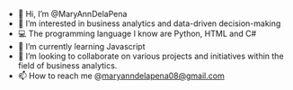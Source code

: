 - 👋 Hi, I’m @MaryAnnDelaPena
- 👀 I’m interested in business analytics and data-driven decision-making
- 💻 The programming language I know are Python, HTML and C#
- 🌱 I’m currently learning Javascript
- 💞️ I’m looking to collaborate on various projects and initiatives within the field of business analytics.
- 📫 How to reach me @maryanndelapena08@gmail.com

<!---
MaryAnnDelaPena/MaryAnnDelaPena is a ✨ special ✨ repository because its `README.md` (this file) appears on your GitHub profile.
You can click the Preview link to take a look at your changes.
--->
